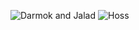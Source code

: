 ![Darmok and Jalad](https://i.imgur.com/NFdMG0D.png)
![Hoss](https://s-media-cache-ak0.pinimg.com/736x/49/69/ba/4969bafdb71757b8c7a75dc9c5e89440.jpg)
